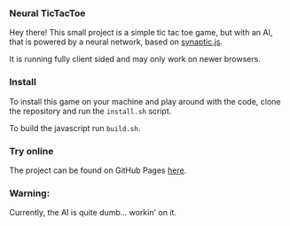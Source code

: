 ### Neural TicTacToe

Hey there! This small project is a simple tic tac toe game,
but with an AI, that is powered by a neural network, based on [synaptic.js](https://synaptic.juancazala.com).

It is running fully client sided and may only work on newer browsers.

### Install

To install this game on your machine and play around with the code, clone
the repository and run the `install.sh` script.

To build the javascript run `build.sh`.

### Try online

The project can be found on GitHub Pages [here](https://maltebartels.github.io/Neural-TicTacToe).

### Warning:

Currently, the AI is quite dumb... workin' on it.
